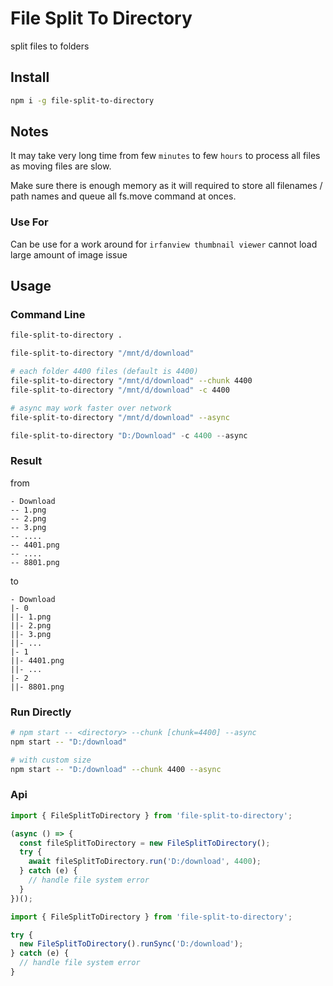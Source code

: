 # File Split To Directory

split files to folders

## Install

```bash
npm i -g file-split-to-directory
```

## Notes

It may take very long time from few `minutes` to few `hours` to process all files as moving files are slow.

Make sure there is enough memory as it will required to store all filenames / path names and queue all fs.move command at onces.

### Use For

Can be use for a work around for `irfanview thumbnail viewer` cannot load large amount of image issue

## Usage

### Command Line

```bash
file-split-to-directory .
```

```bash
file-split-to-directory "/mnt/d/download"
```

```bash
# each folder 4400 files (default is 4400)
file-split-to-directory "/mnt/d/download" --chunk 4400
file-split-to-directory "/mnt/d/download" -c 4400
```

```bash
# async may work faster over network
file-split-to-directory "/mnt/d/download" --async
```

```ps1
file-split-to-directory "D:/Download" -c 4400 --async
```

### Result

from

```text
- Download
-- 1.png
-- 2.png
-- 3.png
-- ....
-- 4401.png
-- ....
-- 8801.png
```

to

```text
- Download
|- 0
||- 1.png
||- 2.png
||- 3.png
||- ...
|- 1
||- 4401.png
||- ...
|- 2
||- 8801.png
```

### Run Directly

```bash
# npm start -- <directory> --chunk [chunk=4400] --async
npm start -- "D:/download"

# with custom size
npm start -- "D:/download" --chunk 4400 --async
```

### Api

```ts
import { FileSplitToDirectory } from 'file-split-to-directory';

(async () => {
  const fileSplitToDirectory = new FileSplitToDirectory();
  try {
    await fileSplitToDirectory.run('D:/download', 4400);
  } catch (e) {
    // handle file system error
  }
})();
```

```ts
import { FileSplitToDirectory } from 'file-split-to-directory';

try {
  new FileSplitToDirectory().runSync('D:/download');
} catch (e) {
  // handle file system error
}
```
